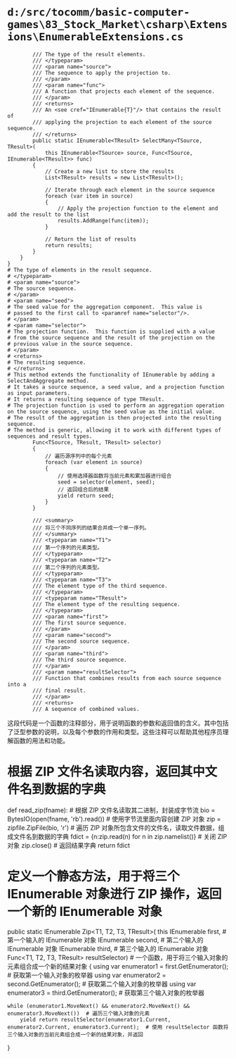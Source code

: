 # `d:/src/tocomm/basic-computer-games\83_Stock_Market\csharp\Extensions\EnumerableExtensions.cs`

```
        /// The type of the result elements.
        /// </typeparam>
        /// <param name="source">
        /// The sequence to apply the projection to.
        /// </param>
        /// <param name="func">
        /// A function that projects each element of the sequence.
        /// </param>
        /// <returns>
        /// An <see cref="IEnumerable{T}"/> that contains the result of
        /// applying the projection to each element of the source sequence.
        /// </returns>
        public static IEnumerable<TResult> SelectMany<TSource, TResult>(
            this IEnumerable<TSource> source, Func<TSource, IEnumerable<TResult>> func)
        {
            // Create a new list to store the results
            List<TResult> results = new List<TResult>();
            
            // Iterate through each element in the source sequence
            foreach (var item in source)
            {
                // Apply the projection function to the element and add the result to the list
                results.AddRange(func(item));
            }
            
            // Return the list of results
            return results;
        }
    }
}
# The type of elements in the result sequence.
# </typeparam>
# <param name="source">
# The source sequence.
# </param>
# <param name="seed">
# The seed value for the aggregation component.  This value is
# passed to the first call to <paramref name="selector"/>.
# </param>
# <param name="selector">
# The projection function.  This function is supplied with a value
# from the source sequence and the result of the projection on the
# previous value in the source sequence.
# </param>
# <returns>
# The resulting sequence.
# </returns>
# This method extends the functionality of IEnumerable by adding a SelectAndAggregate method.
# It takes a source sequence, a seed value, and a projection function as input parameters.
# It returns a resulting sequence of type TResult.
# The projection function is used to perform an aggregation operation on the source sequence, using the seed value as the initial value.
# The result of the aggregation is then projected into the resulting sequence.
# The method is generic, allowing it to work with different types of sequences and result types.
        Func<TSource, TResult, TResult> selector)
        {
            // 遍历源序列中的每个元素
            foreach (var element in source)
            {
                // 使用选择器函数将当前元素和累加器进行组合
                seed = selector(element, seed);
                // 返回组合后的结果
                yield return seed;
            }
        }

        /// <summary>
        /// 将三个不同序列的结果合并成一个单一序列。
        /// </summary>
        /// <typeparam name="T1">
        /// 第一个序列的元素类型。
        /// </typeparam>
        /// <typeparam name="T2">
        /// 第二个序列的元素类型。
        /// </typeparam>
        /// <typeparam name="T3">
        /// The element type of the third sequence.
        /// </typeparam>
        /// <typeparam name="TResult">
        /// The element type of the resulting sequence.
        /// </typeparam>
        /// <param name="first">
        /// The first source sequence.
        /// </param>
        /// <param name="second">
        /// The second source sequence.
        /// </param>
        /// <param name="third">
        /// The third source sequence.
        /// </param>
        /// <param name="resultSelector">
        /// Function that combines results from each source sequence into a
        /// final result.
        /// </param>
        /// <returns>
        /// A sequence of combined values.
```

这段代码是一个函数的注释部分，用于说明函数的参数和返回值的含义。其中包括了泛型参数的说明，以及每个参数的作用和类型。这些注释可以帮助其他程序员理解函数的用法和功能。
# 根据 ZIP 文件名读取内容，返回其中文件名到数据的字典
def read_zip(fname):
    # 根据 ZIP 文件名读取其二进制，封装成字节流
    bio = BytesIO(open(fname, 'rb').read())
    # 使用字节流里面内容创建 ZIP 对象
    zip = zipfile.ZipFile(bio, 'r')
    # 遍历 ZIP 对象所包含文件的文件名，读取文件数据，组成文件名到数据的字典
    fdict = {n:zip.read(n) for n in zip.namelist()}
    # 关闭 ZIP 对象
    zip.close()
    # 返回结果字典
    return fdict
# 定义一个静态方法，用于将三个 IEnumerable 对象进行 ZIP 操作，返回一个新的 IEnumerable 对象
public static IEnumerable<TResult> Zip<T1, T2, T3, TResult>(
    this IEnumerable<T1> first,  # 第一个输入的 IEnumerable 对象
    IEnumerable<T2> second,      # 第二个输入的 IEnumerable 对象
    IEnumerable<T3> third,       # 第三个输入的 IEnumerable 对象
    Func<T1, T2, T3, TResult> resultSelector)  # 一个函数，用于将三个输入对象的元素组合成一个新的结果对象
{
    using var enumerator1 = first.GetEnumerator();  # 获取第一个输入对象的枚举器
    using var enumerator2 = second.GetEnumerator();  # 获取第二个输入对象的枚举器
    using var enumerator3 = third.GetEnumerator();  # 获取第三个输入对象的枚举器

    while (enumerator1.MoveNext() && enumerator2.MoveNext() && enumerator3.MoveNext())  # 遍历三个输入对象的元素
        yield return resultSelector(enumerator1.Current, enumerator2.Current, enumerator3.Current);  # 使用 resultSelector 函数将三个输入对象的当前元素组合成一个新的结果对象，并返回
}
```
